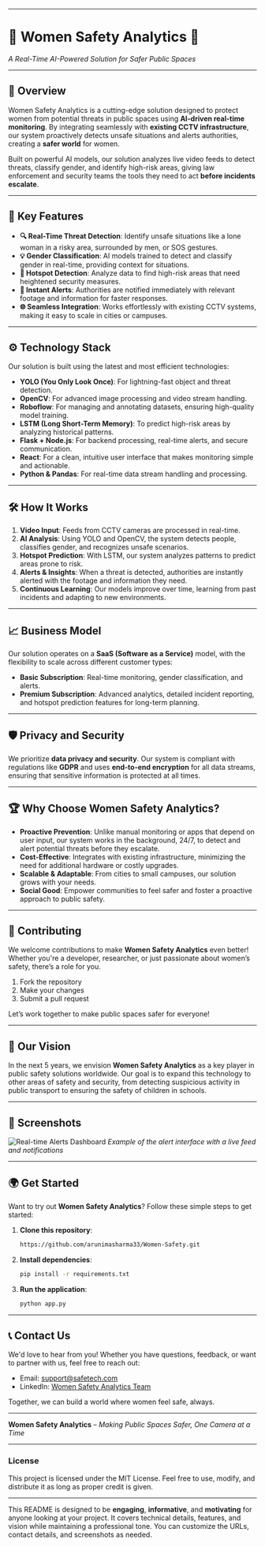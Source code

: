 

---

# 🚨 **Women Safety Analytics** 🚨  
_A Real-Time AI-Powered Solution for Safer Public Spaces_

---

## 🌟 **Overview**

Women Safety Analytics is a cutting-edge solution designed to protect women from potential threats in public spaces using **AI-driven real-time monitoring**. By integrating seamlessly with **existing CCTV infrastructure**, our system proactively detects unsafe situations and alerts authorities, creating a **safer world** for women. 

Built on powerful AI models, our solution analyzes live video feeds to detect threats, classify gender, and identify high-risk areas, giving law enforcement and security teams the tools they need to act **before incidents escalate**. 

---

## 🚀 **Key Features**

- **🔍 Real-Time Threat Detection**: Identify unsafe situations like a lone woman in a risky area, surrounded by men, or SOS gestures.
- **💡 Gender Classification**: AI models trained to detect and classify gender in real-time, providing context for situations.
- **📡 Hotspot Detection**: Analyze data to find high-risk areas that need heightened security measures.
- **📲 Instant Alerts**: Authorities are notified immediately with relevant footage and information for faster responses.
- **🌐 Seamless Integration**: Works effortlessly with existing CCTV systems, making it easy to scale in cities or campuses.

---

## ⚙️ **Technology Stack**

Our solution is built using the latest and most efficient technologies:

- **YOLO (You Only Look Once)**: For lightning-fast object and threat detection.
- **OpenCV**: For advanced image processing and video stream handling.
- **Roboflow**: For managing and annotating datasets, ensuring high-quality model training.
- **LSTM (Long Short-Term Memory)**: To predict high-risk areas by analyzing historical patterns.
- **Flask + Node.js**: For backend processing, real-time alerts, and secure communication.
- **React**: For a clean, intuitive user interface that makes monitoring simple and actionable.
- **Python & Pandas**: For real-time data stream handling and processing.

---

## 🛠️ **How It Works**

1. **Video Input**: Feeds from CCTV cameras are processed in real-time.
2. **AI Analysis**: Using YOLO and OpenCV, the system detects people, classifies gender, and recognizes unsafe scenarios.
3. **Hotspot Prediction**: With LSTM, our system analyzes patterns to predict areas prone to risk.
4. **Alerts & Insights**: When a threat is detected, authorities are instantly alerted with the footage and information they need.
5. **Continuous Learning**: Our models improve over time, learning from past incidents and adapting to new environments.

---

## 📈 **Business Model**

Our solution operates on a **SaaS (Software as a Service)** model, with the flexibility to scale across different customer types:

- **Basic Subscription**: Real-time monitoring, gender classification, and alerts.
- **Premium Subscription**: Advanced analytics, detailed incident reporting, and hotspot prediction features for long-term planning.

---

## 🛡️ **Privacy and Security**

We prioritize **data privacy and security**. Our system is compliant with regulations like **GDPR** and uses **end-to-end encryption** for all data streams, ensuring that sensitive information is protected at all times. 

---

## 🏆 **Why Choose Women Safety Analytics?**

- **Proactive Prevention**: Unlike manual monitoring or apps that depend on user input, our system works in the background, 24/7, to detect and alert potential threats before they escalate.
- **Cost-Effective**: Integrates with existing infrastructure, minimizing the need for additional hardware or costly upgrades.
- **Scalable & Adaptable**: From cities to small campuses, our solution grows with your needs.
- **Social Good**: Empower communities to feel safer and foster a proactive approach to public safety.

---

## 👥 **Contributing**

We welcome contributions to make **Women Safety Analytics** even better! Whether you're a developer, researcher, or just passionate about women’s safety, there’s a role for you. 

1. Fork the repository
2. Make your changes
3. Submit a pull request

Let’s work together to make public spaces safer for everyone!

---

## 🎯 **Our Vision**

In the next 5 years, we envision **Women Safety Analytics** as a key player in public safety solutions worldwide. Our goal is to expand this technology to other areas of safety and security, from detecting suspicious activity in public transport to ensuring the safety of children in schools. 

---

## 📸 **Screenshots**

![Real-time Alerts Dashboard](https://link-to-screenshot.com/dashboard.png)
*Example of the alert interface with a live feed and notifications*

---

## 🌍 **Get Started**

Want to try out **Women Safety Analytics**? Follow these simple steps to get started:

1. **Clone this repository**:
   ```bash
   https://github.com/arunimasharma33/Women-Safety.git
   ```
2. **Install dependencies**:
   ```bash
   pip install -r requirements.txt
   ```
3. **Run the application**:
   ```bash
   python app.py
   ```

---

## 📞 **Contact Us**

We'd love to hear from you! Whether you have questions, feedback, or want to partner with us, feel free to reach out:

- Email: support@safetech.com
- LinkedIn: [Women Safety Analytics Team](https://linkedin.com/company/womensafetyanalytics)

Together, we can build a world where women feel safe, always.

---

**Women Safety Analytics** – *Making Public Spaces Safer, One Camera at a Time*

---

### **License**  
This project is licensed under the MIT License. Feel free to use, modify, and distribute it as long as proper credit is given. 

---

This README is designed to be **engaging**, **informative**, and **motivating** for anyone looking at your project. It covers technical details, features, and vision while maintaining a professional tone. You can customize the URLs, contact details, and screenshots as needed.
